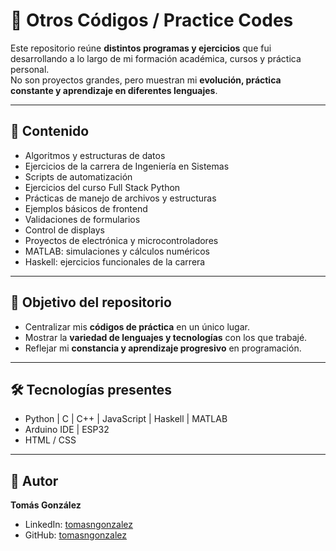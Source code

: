 # 📂 Otros Códigos / Practice Codes

Este repositorio reúne **distintos programas y ejercicios** que fui desarrollando a lo largo de mi formación académica, cursos y práctica personal.  
No son proyectos grandes, pero muestran mi **evolución, práctica constante y aprendizaje en diferentes lenguajes**.

---

## 📌 Contenido

  - Algoritmos y estructuras de datos
  - Ejercicios de la carrera de Ingeniería en Sistemas
  - Scripts de automatización
  - Ejercicios del curso Full Stack Python
  - Prácticas de manejo de archivos y estructuras
  - Ejemplos básicos de frontend
  - Validaciones de formularios
  - Control de displays
  - Proyectos de electrónica y microcontroladores
  - MATLAB: simulaciones y cálculos numéricos
  - Haskell: ejercicios funcionales de la carrera

---

## 🎯 Objetivo del repositorio

- Centralizar mis **códigos de práctica** en un único lugar.  
- Mostrar la **variedad de lenguajes y tecnologías** con los que trabajé.  
- Reflejar mi **constancia y aprendizaje progresivo** en programación.  

---

## 🛠️ Tecnologías presentes

- Python | C | C++ | JavaScript | Haskell | MATLAB  
- Arduino IDE | ESP32  
- HTML / CSS  

---

## 👤 Autor

**Tomás González**  
- LinkedIn: [tomasngonzalez](https://www.linkedin.com/in/tomasngonzalez)  
- GitHub: [tomasngonzalez](https://github.com/tomasngonzalez)  
